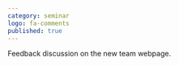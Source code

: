 ```yaml
---
category: seminar
logo: fa-comments
published: true
---
```


Feedback discussion on the new team webpage.
